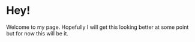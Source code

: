 # Hey!
Welcome to my page.
Hopefully I will get this looking better at some point but for now this will be it.
